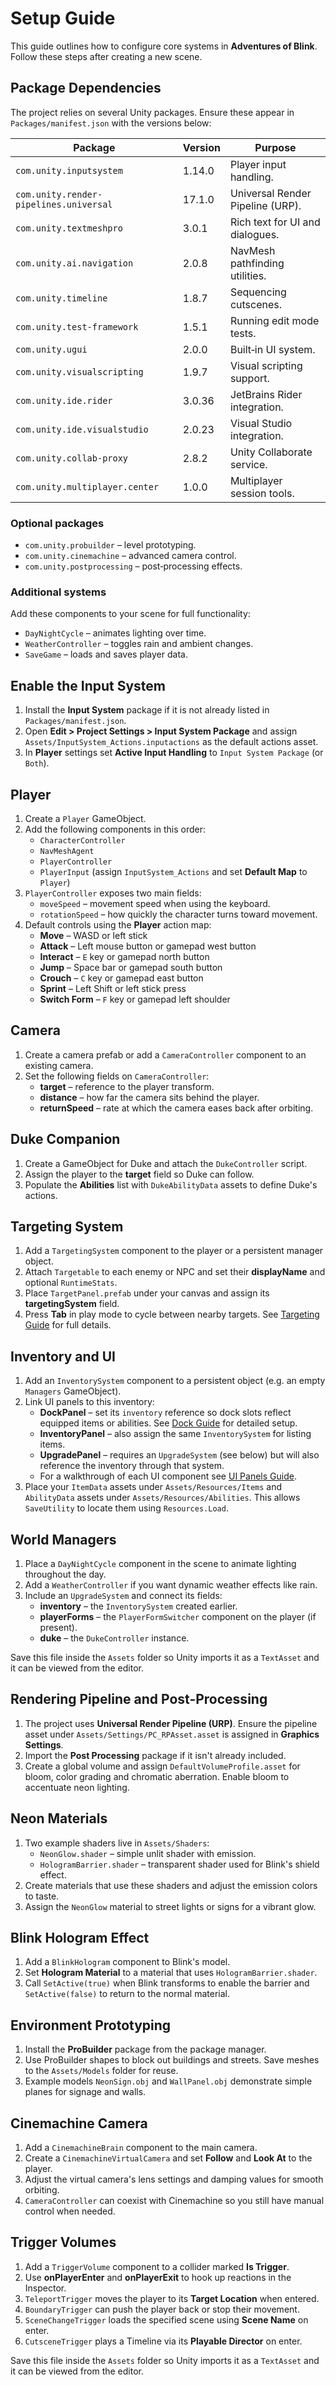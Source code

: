 # Setup Guide

This guide outlines how to configure core systems in **Adventures of Blink**. Follow these steps after creating a new scene.

## Package Dependencies

The project relies on several Unity packages. Ensure these appear in `Packages/manifest.json` with the versions below:

| Package | Version | Purpose |
| --- | --- | --- |
| `com.unity.inputsystem` | 1.14.0 | Player input handling. |
| `com.unity.render-pipelines.universal` | 17.1.0 | Universal Render Pipeline (URP). |
| `com.unity.textmeshpro` | 3.0.1 | Rich text for UI and dialogues. |
| `com.unity.ai.navigation` | 2.0.8 | NavMesh pathfinding utilities. |
| `com.unity.timeline` | 1.8.7 | Sequencing cutscenes. |
| `com.unity.test-framework` | 1.5.1 | Running edit mode tests. |
| `com.unity.ugui` | 2.0.0 | Built‑in UI system. |
| `com.unity.visualscripting` | 1.9.7 | Visual scripting support. |
| `com.unity.ide.rider` | 3.0.36 | JetBrains Rider integration. |
| `com.unity.ide.visualstudio` | 2.0.23 | Visual Studio integration. |
| `com.unity.collab-proxy` | 2.8.2 | Unity Collaborate service. |
| `com.unity.multiplayer.center` | 1.0.0 | Multiplayer session tools. |

### Optional packages

- `com.unity.probuilder` – level prototyping.
- `com.unity.cinemachine` – advanced camera control.
- `com.unity.postprocessing` – post‑processing effects.

### Additional systems

Add these components to your scene for full functionality:

- `DayNightCycle` – animates lighting over time.
- `WeatherController` – toggles rain and ambient changes.
- `SaveGame` – loads and saves player data.

## Enable the Input System
1. Install the **Input System** package if it is not already listed in `Packages/manifest.json`.
2. Open **Edit > Project Settings > Input System Package** and assign `Assets/InputSystem_Actions.inputactions` as the default actions asset.
3. In **Player** settings set **Active Input Handling** to `Input System Package` (or `Both`).

## Player
1. Create a `Player` GameObject.
2. Add the following components in this order:
   - `CharacterController`
   - `NavMeshAgent`
   - `PlayerController`
   - `PlayerInput` (assign `InputSystem_Actions` and set **Default Map** to `Player`)
3. `PlayerController` exposes two main fields:
   - `moveSpeed` – movement speed when using the keyboard.
   - `rotationSpeed` – how quickly the character turns toward movement.
4. Default controls using the **Player** action map:
   - **Move** – WASD or left stick
   - **Attack** – Left mouse button or gamepad west button
   - **Interact** – `E` key or gamepad north button
   - **Jump** – Space bar or gamepad south button
   - **Crouch** – `C` key or gamepad east button
   - **Sprint** – Left Shift or left stick press
   - **Switch Form** – `F` key or gamepad left shoulder

## Camera
1. Create a camera prefab or add a `CameraController` component to an existing camera.
2. Set the following fields on `CameraController`:
   - **target** – reference to the player transform.
   - **distance** – how far the camera sits behind the player.
   - **returnSpeed** – rate at which the camera eases back after orbiting.

## Duke Companion
1. Create a GameObject for Duke and attach the `DukeController` script.
2. Assign the player to the **target** field so Duke can follow.
3. Populate the **Abilities** list with `DukeAbilityData` assets to define Duke's actions.

## Targeting System
1. Add a `TargetingSystem` component to the player or a persistent manager object.
2. Attach `Targetable` to each enemy or NPC and set their **displayName** and optional `RuntimeStats`.
3. Place `TargetPanel.prefab` under your canvas and assign its **targetingSystem** field.
4. Press **Tab** in play mode to cycle between nearby targets. See [Targeting Guide](TargetingGuide.md) for full details.

## Inventory and UI
1. Add an `InventorySystem` component to a persistent object (e.g. an empty `Managers` GameObject).
2. Link UI panels to this inventory:
   - **DockPanel** – set its `inventory` reference so dock slots reflect equipped items or abilities. See [Dock Guide](DockGuide.md) for detailed setup.
   - **InventoryPanel** – also assign the same `InventorySystem` for listing items.
   - **UpgradePanel** – requires an `UpgradeSystem` (see below) but will also reference the inventory through that system.
   - For a walkthrough of each UI component see [UI Panels Guide](UIPanelsGuide.md).
3. Place your `ItemData` assets under `Assets/Resources/Items` and `AbilityData` assets under `Assets/Resources/Abilities`. This allows `SaveUtility` to locate them using `Resources.Load`.

## World Managers
1. Place a `DayNightCycle` component in the scene to animate lighting throughout the day.
2. Add a `WeatherController` if you want dynamic weather effects like rain.
3. Include an `UpgradeSystem` and connect its fields:
   - **inventory** – the `InventorySystem` created earlier.
   - **playerForms** – the `PlayerFormSwitcher` component on the player (if present).
   - **duke** – the `DukeController` instance.

Save this file inside the `Assets` folder so Unity imports it as a `TextAsset` and it can be viewed from the editor.

## Rendering Pipeline and Post-Processing
1. The project uses **Universal Render Pipeline (URP)**. Ensure the pipeline asset under `Assets/Settings/PC_RPAsset.asset` is assigned in **Graphics Settings**.
2. Import the **Post Processing** package if it isn't already included.
3. Create a global volume and assign `DefaultVolumeProfile.asset` for bloom, color grading and chromatic aberration. Enable bloom to accentuate neon lighting.

## Neon Materials
1. Two example shaders live in `Assets/Shaders`:
   - `NeonGlow.shader` – simple unlit shader with emission.
   - `HologramBarrier.shader` – transparent shader used for Blink's shield effect.
2. Create materials that use these shaders and adjust the emission colors to taste.
3. Assign the `NeonGlow` material to street lights or signs for a vibrant glow.

## Blink Hologram Effect
1. Add a `BlinkHologram` component to Blink's model.
2. Set **Hologram Material** to a material that uses `HologramBarrier.shader`.
3. Call `SetActive(true)` when Blink transforms to enable the barrier and `SetActive(false)` to return to the normal material.

## Environment Prototyping
1. Install the **ProBuilder** package from the package manager.
2. Use ProBuilder shapes to block out buildings and streets. Save meshes to the `Assets/Models` folder for reuse.
3. Example models `NeonSign.obj` and `WallPanel.obj` demonstrate simple planes for signage and walls.

## Cinemachine Camera
1. Add a `CinemachineBrain` component to the main camera.
2. Create a `CinemachineVirtualCamera` and set **Follow** and **Look At** to the player.
3. Adjust the virtual camera's lens settings and damping values for smooth orbiting.
4. `CameraController` can coexist with Cinemachine so you still have manual control when needed.

## Trigger Volumes
1. Add a `TriggerVolume` component to a collider marked **Is Trigger**.
2. Use **onPlayerEnter** and **onPlayerExit** to hook up reactions in the Inspector.
3. `TeleportTrigger` moves the player to its **Target Location** when entered.
4. `BoundaryTrigger` can push the player back or stop their movement.
5. `SceneChangeTrigger` loads the specified scene using **Scene Name** on enter.
6. `CutsceneTrigger` plays a Timeline via its **Playable Director** on enter.

Save this file inside the `Assets` folder so Unity imports it as a `TextAsset` and it can be viewed from the editor.
